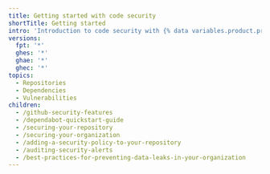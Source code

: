 ```yaml
---
title: Getting started with code security
shortTitle: Getting started
intro: 'Introduction to code security with {% data variables.product.product_name %}.'
versions:
  fpt: '*'
  ghes: '*'
  ghae: '*'
  ghec: '*'
topics:
  - Repositories
  - Dependencies
  - Vulnerabilities
children:
  - /github-security-features
  - /dependabot-quickstart-guide
  - /securing-your-repository
  - /securing-your-organization
  - /adding-a-security-policy-to-your-repository
  - /auditing-security-alerts
  - /best-practices-for-preventing-data-leaks-in-your-organization
---
```


